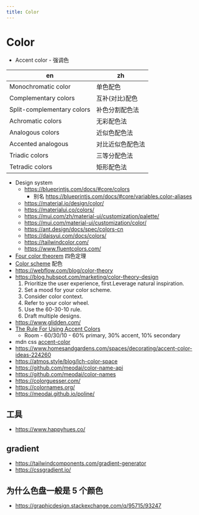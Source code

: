 ```yaml
---
title: Color
---
```


# Color

- Accent color - 强调色

| en                         | zh               |
| -------------------------- | ---------------- |
| Monochromatic color        | 单色配色         |
| Complementary colors       | 互补(对比)配色   |
| Split-complementary colors | 补色分割配色法   |
| Achromatic colors          | 无彩配色法       |
| Analogous colors           | 近似色配色法     |
| Accented analogous         | 对比近似色配色法 |
| Triadic colors             | 三等分配色法     |
| Tetradic colors            | 矩形配色法       |

- Design system
  - https://blueprintjs.com/docs/#core/colors
    - 别名 https://blueprintjs.com/docs/#core/variables.color-aliases
  - https://material.io/design/color/
  - https://materialui.co/colors/
  - https://mui.com/zh/material-ui/customization/palette/
  - https://mui.com/material-ui/customization/color/
  - https://ant.design/docs/spec/colors-cn
  - https://daisyui.com/docs/colors/
  - https://tailwindcolor.com/
  - https://www.fluentcolors.com/
- [Four color theorem](https://en.wikipedia.org/wiki/Four_color_theorem) 四色定理
- [Color scheme](https://en.wikipedia.org/wiki/Color_scheme) 配色
- https://webflow.com/blog/color-theory
- https://blog.hubspot.com/marketing/color-theory-design
  1. Prioritize the user experience, first.Leverage natural inspiration.
  1. Set a mood for your color scheme.
  1. Consider color context.
  1. Refer to your color wheel.
  1. Use the 60-30-10 rule.
  1. Draft multiple designs.
- https://www.glidden.com/
- [The Rule For Using Accent Colors](https://www.glidden.com/advice/the-rule-for-using-accent-colors)
  - Room - 60/30/10 - 60% primary, 30% accent, 10% secondary
- mdn css [accent-color](https://developer.mozilla.org/en-US/docs/Web/CSS/accent-color)
- https://www.homesandgardens.com/spaces/decorating/accent-color-ideas-224260
- https://atmos.style/blog/lch-color-space
- https://github.com/meodai/color-name-api
- https://github.com/meodai/color-names
- https://colorguesser.com/
- https://colornames.org/
- https://meodai.github.io/poline/

## 工具

- https://www.happyhues.co/

## gradient

- https://tailwindcomponents.com/gradient-generator
- https://cssgradient.io/

## 为什么色盘一般是 5 个颜色

- https://graphicdesign.stackexchange.com/q/95715/93247
